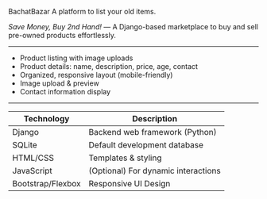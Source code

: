 BachatBazar
A platform to list your old items.

*Save Money, Buy 2nd Hand!* — A Django-based marketplace to buy and sell pre-owned products effortlessly.

---


- Product listing with image uploads
- Product details: name, description, price, age, contact
- Organized, responsive layout (mobile-friendly)
- Image upload & preview
- Contact information display

---

| Technology     | Description                       |
|----------------|-----------------------------------|
| Django         | Backend web framework (Python)    |
| SQLite         | Default development database      |
| HTML/CSS       | Templates & styling               |
| JavaScript     | (Optional) For dynamic interactions |
| Bootstrap/Flexbox | Responsive UI Design           |


